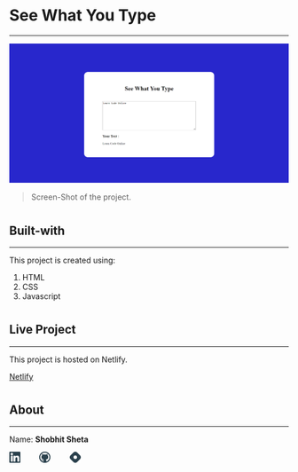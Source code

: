 # See What You Type
---


![image](./screen-shot.png)


> Screen-Shot of the project.

#

## Built-with
---

This project is created using:

 1. HTML
 2. CSS
 3. Javascript

#

## Live Project
---

This project is hosted on Netlify.

[Netlify](https://shobhits-fsjs-project-see_what_you_type.netlify.app/)

#

## About
---

Name: **Shobhit Sheta**

<a href="https://www.linkedin.com/in/shobhit-sheta-572b16209/" rel="some text"><img src="./readme/linkedin-svgrepo-com.svg" alt="" style="width: 4%;margin-right: 6%"></a> <a href="https://github.com/shobhit-sheta/fsjs-project-see_what_you_type" rel="some text"><img src="./readme/github-svgrepo-com.svg" alt="" style="width: 4%;margin-right: 6%"></a> <a href="https://shobhitsheta.hashnode.dev/" rel="some text"><img src="./readme/hashnode-icon-svgrepo-com.svg" alt="" style="width: 4%"></a>